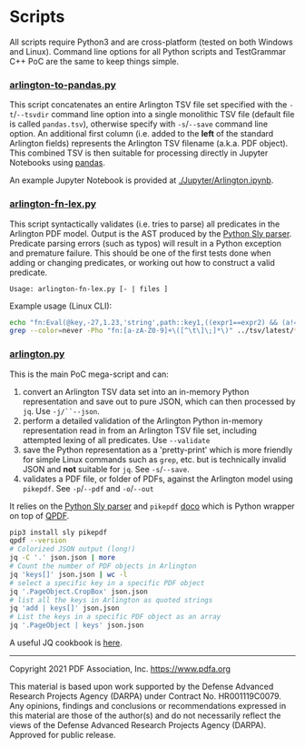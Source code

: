 # Scripts

All scripts require Python3 and are cross-platform (tested on both Windows and Linux). Command line options for all Python scripts and TestGrammar C++ PoC are the same to keep things simple.

### [arlington-to-pandas.py](arlington-to-pandas.py)

This script concatenates an entire Arlington TSV file set specified with the `-t`/`--tsvdir` command line option into a single monolithic TSV file (default file is called `pandas.tsv`), otherwise specify with `-s`/`--save` command line option. An additional first column (i.e. added to the **left** of the standard Arlington fields) represents the Arlington TSV filename (a.k.a. PDF object). This combined TSV is then suitable for processing directly in Jupyter Notebooks using [pandas](https://pandas.pydata.org/).

An example Jupyter Notebook is provided at [./Jupyter/Arlington.ipynb](../Jupyter/Arlington.ipynb).

###  [arlington-fn-lex.py](arlington-fn-lex.py)

This script syntactically validates (i.e. tries to parse) all predicates in the Arlington PDF model. Output is the AST produced by the [Python Sly parser](https://sly.readthedocs.io/en/latest/). Predicate parsing errors (such as typos) will result in a Python exception and premature failure. This should be one of the first tests done when adding or changing predicates, or working out how to construct a valid predicate.

```
Usage: arlington-fn-lex.py [- | files ]
```

Example usage (Linux CLI):

```bash
echo "fn:Eval(@key,-27,1.23,'string',path::key1,((expr1==expr2) && (a!=b) || (4>3)))" | python3 arlington-fn-lex.py
grep --color=never -Pho "fn:[a-zA-Z0-9]+\([^\t\]\;]*\)" ../tsv/latest/*.tsv | sort | uniq | python3 arlington-fn-lex.py
```

### [arlington.py](arlington.py)

This is the main PoC mega-script and can:

1. convert an Arlington TSV data set into an in-memory Python representation and save out to pure JSON, which can then processed by `jq`. Use `-j/``--json`.
1. perform a detailed validation of the Arlington Python in-memory representation read in from an Arlington TSV file set, including attempted lexing of all predicates. Use `--validate`
1. save the Python representation as a 'pretty-print' which is more friendly for simple Linux commands such as `grep`, etc. but is technically invalid JSON and **not** suitable for `jq`. See `-s`/`--save`.
1. validates a PDF file, or folder of PDFs, against the Arlington model using `pikepdf`. See `-p`/`--pdf` and `-o`/`--out`

It relies on the [Python Sly parser](https://sly.readthedocs.io/en/latest/) and `pikepdf` [doco](https://pikepdf.readthedocs.io/) which is Python wrapper on top of [QPDF](https://github.com/qpdf/qpdf).

```bash
pip3 install sly pikepdf
qpdf --version
# Colorized JSON output (long!)
jq -C '.' json.json | more
# Count the number of PDF objects in Arlington
jq 'keys[]' json.json | wc -l
# select a specific key in a specific PDF object
jq '.PageObject.CropBox' json.json
# list all the keys in Arlington as quoted strings
jq 'add | keys[]' json.json
# List the keys in a specific PDF object as an array
jq '.PageObject | keys' json.json
```

A useful JQ cookbook is [here](https://github.com/stedolan/jq/wiki/Cookbook).

---

Copyright 2021 PDF Association, Inc. https://www.pdfa.org

This material is based upon work supported by the Defense Advanced Research Projects Agency (DARPA) under Contract No. HR001119C0079. Any opinions, findings and conclusions or recommendations expressed in this material are those of the author(s) and do not necessarily reflect the views of the Defense Advanced Research Projects Agency (DARPA). Approved for public release.
